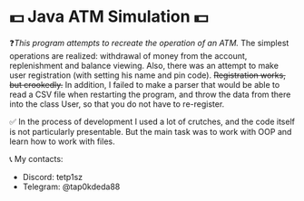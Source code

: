 # 💵 Java ATM Simulation 💵

❓*This program attempts to recreate the operation of an ATM.* The simplest operations are realized: withdrawal of money from the account, replenishment and balance viewing. Also, there was an attempt to make user registration (with setting his name and pin code). ~~Registration works, but crookedly.~~ In addition, I failed to make a parser that would be able to read a CSV file when restarting the program, and throw the data from there into the class User, so that you do not have to re-register.

✅ In the process of development I used a lot of crutches, and the code itself is not particularly presentable. But the main task was to work with OOP and learn how to work with files.

📞 My contacts:
- Discord: tetp1sz
- Telegram: @tap0kdeda88
